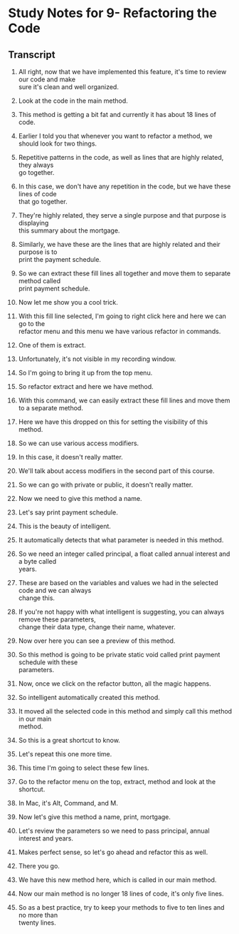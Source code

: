 # Study Notes for 9- Refactoring the Code

## Transcript

1. All right, now that we have implemented this feature, it's time to review our code and make  
   sure it's clean and well organized.

2. Look at the code in the main method.

3. This method is getting a bit fat and currently it has about 18 lines of code.

4. Earlier I told you that whenever you want to refactor a method, we should look for two things.

5. Repetitive patterns in the code, as well as lines that are highly related, they always  
   go together.

6. In this case, we don't have any repetition in the code, but we have these lines of code  
   that go together.

7. They're highly related, they serve a single purpose and that purpose is displaying  
   this summary about the mortgage.

8. Similarly, we have these are the lines that are highly related and their purpose is to  
   print the payment schedule.

9. So we can extract these fill lines all together and move them to separate method called  
   print payment schedule.

10. Now let me show you a cool trick.

11. With this fill line selected, I'm going to right click here and here we can go to the  
    refactor menu and this menu we have various refactor in commands.

12. One of them is extract.

13. Unfortunately, it's not visible in my recording window.

14. So I'm going to bring it up from the top menu.

15. So refactor extract and here we have method.

16. With this command, we can easily extract these fill lines and move them to a separate method.

17. Here we have this dropped on this for setting the visibility of this method.

18. So we can use various access modifiers.

19. In this case, it doesn't really matter.

20. We'll talk about access modifiers in the second part of this course.

21. So we can go with private or public, it doesn't really matter.

22. Now we need to give this method a name.

23. Let's say print payment schedule.

24. This is the beauty of intelligent.

25. It automatically detects that what parameter is needed in this method.

26. So we need an integer called principal, a float called annual interest and a byte called  
    years.

27. These are based on the variables and values we had in the selected code and we can always  
    change this.

28. If you're not happy with what intelligent is suggesting, you can always remove these parameters,  
    change their data type, change their name, whatever.

29. Now over here you can see a preview of this method.

30. So this method is going to be private static void called print payment schedule with these  
    parameters.

31. Now, once we click on the refactor button, all the magic happens.

32. So intelligent automatically created this method.

33. It moved all the selected code in this method and simply call this method in our main  
    method.

34. So this is a great shortcut to know.

35. Let's repeat this one more time.

36. This time I'm going to select these few lines.

37. Go to the refactor menu on the top, extract, method and look at the shortcut.

38. In Mac, it's Alt, Command, and M.

39. Now let's give this method a name, print, mortgage.

40. Let's review the parameters so we need to pass principal, annual interest and years.

41. Makes perfect sense, so let's go ahead and refactor this as well.

42. There you go.

43. We have this new method here, which is called in our main method.

44. Now our main method is no longer 18 lines of code, it's only five lines.

45. So as a best practice, try to keep your methods to five to ten lines and no more than  
    twenty lines.
